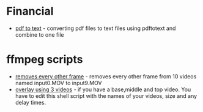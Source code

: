 # Financial
+ [pdf to text](bankpdftocsv.sh) - converting pdf files to text files using pdftotext and combine to one file

# ffmpeg scripts 
+ [removes every other frame](multi_deflicker) - removes every other frame from 10 videos named input0.MOV to input9.MOV
+ [overlay using 3 videos](overlay3.sh) - if you have a base,middle and top video. You have to edit this shell script with the names of your videos, size and any delay times.
